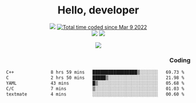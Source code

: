 # <div align='center' >Hello, developer</div>

<div align='center'>
  <a ><img src="https://img.shields.io/badge/dynamic/json?url=https%3A%2F%2Fapi.swo.moe%2Fstats%2Fgithub%2FFree-Aaron-Li&query=count&color=181717&label=GitHub&labelColor=282c34&logo=github&suffix=+follows&cacheSeconds=3600"></a>
  <a href="https://wakatime.com/@fe40087f-8eae-48dc-9950-ad0633db1591"><img src="https://wakatime.com/badge/user/fe40087f-8eae-48dc-9950-ad0633db1591.svg" alt="Total time coded since Mar 9 2022" /></a>
</div>
<div align='center'>
  <a><img src="https://img.shields.io/badge/Rookie-blue?style=plastic&logo=c&logoColor=blue&labelColor=7a6d56"></a>
  <a><img src="https://img.shields.io/badge/Rookie-blue?style=plastic&logo=c%2B%2B&logoColor=blue&labelColor=7a6d56"></a> 
</div>

<p align="center">
  <img src="https://readme-typing-svg.demolab.com/?lines=你好!+开发者;Hello!+ developer&font=Fira%20Code&center=true&width=380&height=50&duration=4000&pause=1000">
</p>


<div align='right'>
  <h3>Coding</h3>
</div>

<!--START_SECTION:waka-->

```txt
C++              8 hrs 59 mins   █████████████████▒░░░░░░░   69.73 %
C                2 hrs 50 mins   █████▒░░░░░░░░░░░░░░░░░░░   21.98 %
YAML             43 mins         █▒░░░░░░░░░░░░░░░░░░░░░░░   05.68 %
C/C              7 mins          ▒░░░░░░░░░░░░░░░░░░░░░░░░   01.03 %
textmate         4 mins          ░░░░░░░░░░░░░░░░░░░░░░░░░   00.60 %
```

<!--END_SECTION:waka-->





